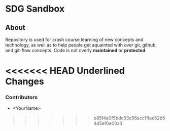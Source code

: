 SDG Sandbox
===========

About
-----
Repository is used for crash course learning of new concepts and technology, as well as to help people get aquainted with over git, github, and git-flow concepts. Code is not overly **maintained** or **protected**.

<<<<<<< HEAD
__Underlined Changes__
=======
### Contributors
* \<YourName\>

>>>>>>> b85f4a0f5bdc93c56acc1ffae52b54d5ef0e00a3

